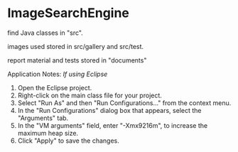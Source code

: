 # ImageSearchEngine

find Java classes in "src".

images used stored in src/gallery and src/test.

report material and tests stored in "documents" 


Application Notes:
*If using Eclipse*

1) Open the Eclipse project.
2) Right-click on the main class file for your project.
3) Select "Run As" and then "Run Configurations..." from the context menu.
4) In the "Run Configurations" dialog box that appears, select the "Arguments" tab.
5) In the "VM arguments" field, enter "-Xmx9216m", to increase the maximum heap size.
6) Click "Apply" to save the changes.